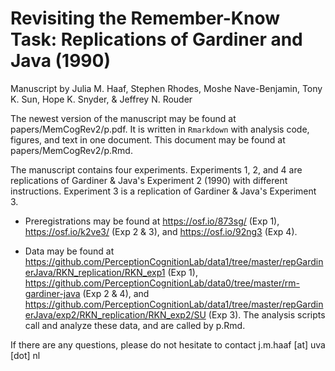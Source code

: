 # Revisiting the Remember-Know Task: Replications of Gardiner and Java (1990)

Manuscript by Julia M. Haaf, Stephen Rhodes, Moshe Nave-Benjamin, Tony K. Sun, Hope K. Snyder, & Jeffrey N. Rouder

The newest version of the manuscript may be found at papers/MemCogRev2/p.pdf. It is written in `Rmarkdown` with analysis code, figures, and text in one document. This document may be found at papers/MemCogRev2/p.Rmd.

The manuscript contains four experiments. Experiments 1, 2, and 4 are replications of Gardiner & Java's Experiment 2 (1990) with different instructions. Experiment 3 is a replication of Gardiner & Java's Experiment 3.

- Preregistrations may be found at https://osf.io/873sg/ (Exp 1), https://osf.io/k2ve3/ (Exp 2 & 3), and https://osf.io/92ng3 (Exp 4).

- Data may be found at https://github.com/PerceptionCognitionLab/data1/tree/master/repGardinerJava/RKN_replication/RKN_exp1 (Exp 1), https://github.com/PerceptionCognitionLab/data0/tree/master/rm-gardiner-java (Exp 2 & 4), and https://github.com/PerceptionCognitionLab/data1/tree/master/repGardinerJava/exp2/RKN_replication/RKN_exp2/SU (Exp 3). The analysis scripts call and analyze these data, and are called by p.Rmd.

If there are any questions, please do not hesitate to contact j.m.haaf [at] uva [dot] nl
